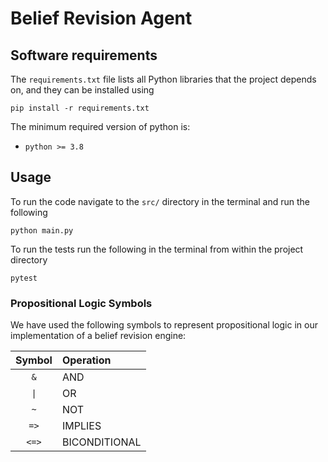 # Belief Revision Agent


## Software requirements

The `requirements.txt` file lists all Python libraries that the project depends on, and they can be installed using

    pip install -r requirements.txt

The minimum required version of python is:

- `python >= 3.8`

## Usage
To run the code navigate to the `src/` directory in the terminal and run the following

    python main.py

To run the tests run the following in the terminal from within the project directory

    pytest

### Propositional Logic Symbols
We have used the following symbols to represent propositional logic in our implementation of a belief revision engine:

| Symbol | Operation       |
|:------:|:----------------|
| `&`    | AND             |
| <code>&#124;</code> | OR |
| `~`    | NOT             |
| `=>`   | IMPLIES         |
| `<=>`  | BICONDITIONAL   |
